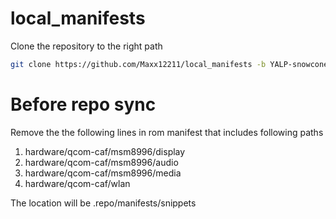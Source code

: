 # local_manifests
Clone the repository to the right path

```bash
git clone https://github.com/Maxx12211/local_manifests -b YALP-snowcone .repo/local_manifests
```
# Before repo sync 
Remove the the following lines in rom manifest that includes following paths 
1. hardware/qcom-caf/msm8996/display
2. hardware/qcom-caf/msm8996/audio
3. hardware/qcom-caf/msm8996/media
4. hardware/qcom-caf/wlan

The location will be .repo/manifests/snippets
